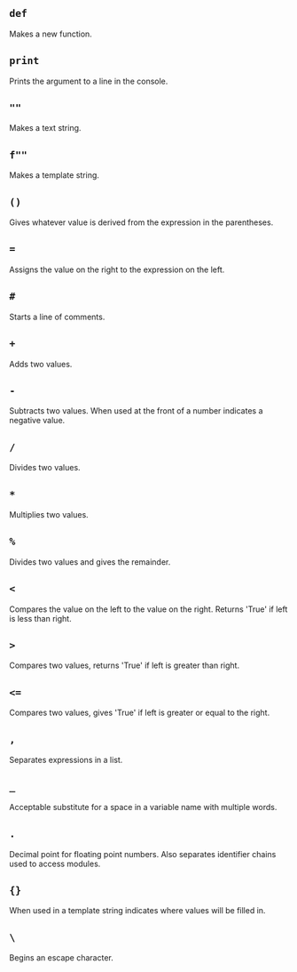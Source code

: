## `def`
Makes a new function.

## `print`
Prints the argument to a line in the console.

## `""`
Makes a text string.

##  `f""`
Makes a template string.

## `()`
Gives whatever value is derived from the expression in the parentheses.

## `=`
Assigns the value on the right to the expression on the left.

## `#`
Starts a line of comments.

## `+`
Adds two values.

## `-`
Subtracts two values. When used at the front of a number indicates a negative value.

## `/`
Divides two values.

## `*`
Multiplies two values.

## `%`
Divides two values and gives the remainder.

## `<`
Compares the value on the left to the value on the right. Returns 'True' if left is less than right.

## `>`
Compares two values, returns 'True' if left is greater than right.

## `<=`
Compares two values, gives 'True' if left is greater or equal to the right.

## `,`
Separates expressions in a list.

## `_`
Acceptable substitute for a space in a variable name with multiple words.

## `.`
Decimal point for floating point numbers. Also separates identifier chains used to access modules.

## `{}`
When used in a template string indicates where values will be filled in.

## `\`
Begins an escape character.
